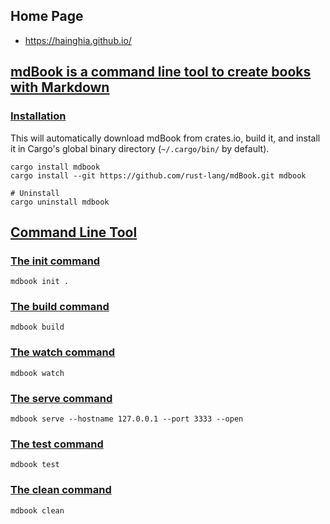 ## Home Page

- https://hainghia.github.io/

## [mdBook is a command line tool to create books with Markdown](https://rust-lang.github.io/mdBook)

### [Installation](https://rust-lang.github.io/mdBook/guide/installation.html)

This will automatically download mdBook from crates.io, build it, and install it in Cargo's global binary directory (`~/.cargo/bin/` by default).

```shell
cargo install mdbook
cargo install --git https://github.com/rust-lang/mdBook.git mdbook

# Uninstall 
cargo uninstall mdbook
```

## [Command Line Tool](https://rust-lang.github.io/mdBook/cli/index.html)

### [The init command](https://rust-lang.github.io/mdBook/cli/init.html)

```shell
mdbook init .
```

### [The build command](https://rust-lang.github.io/mdBook/cli/build.html)

```shell
mdbook build
```

### [The watch command](https://rust-lang.github.io/mdBook/cli/watch.html)

```shell
mdbook watch
```

### [The serve command](https://rust-lang.github.io/mdBook/cli/serve.html)

```shell
mdbook serve --hostname 127.0.0.1 --port 3333 --open
```

### [The test command](https://rust-lang.github.io/mdBook/cli/test.html)

```shell
mdbook test
```

### [The clean command](https://rust-lang.github.io/mdBook/cli/clean.html)

```shell
mdbook clean
```